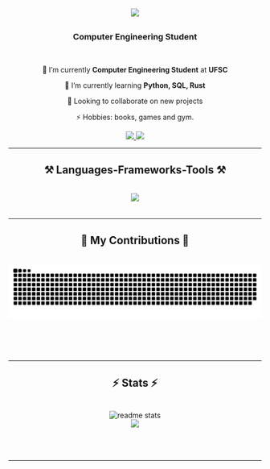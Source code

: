 

<h1 align="center">
    <img src="https://readme-typing-svg.herokuapp.com/?font=Righteous&size=35&center=true&vCenter=true&width=500&height=70&duration=4000&lines=Hi+There!+👋;+I'm+Vini!;" />
</h1>

<h3 align="center">Computer Engineering Student</h3>

<br/>

<div align="center">
 
 🔭 I’m currently **Computer Engineering Student** at **UFSC**
 
 🌱 I’m currently learning **Python, SQL, Rust**

💬  Looking to collaborate on new projects 

⚡  Hobbies: books, games and gym.

 </div>
 
<div align="center"> 
  
  <a href="https://www.linkedin.com/in/vini-muchulski/" target="_blank">
    <img src="https://img.shields.io/badge/LinkedIn-0077B5?style=for-the-badge&logo=linkedin&logoColor=white" target="_blank" />
  </a>
  <a href="https://github.com/vini-muchulski/My_Projects" target="_blank">
     <img src="https://img.shields.io/badge/Portfolio-FF5722?style=for-the-badge&logo=todoist&logoColor=white" target="_blank" /> <!-- sqlite, safari, google-chrome are other good icon options -->
  </a>
</div>

 <hr/>
 
<h2 align="center">⚒️ Languages-Frameworks-Tools ⚒️</h2>
<br/>
<div align="center">
    <img src="https://skillicons.dev/icons?i=python,c,cpp,rust,git,vscode,mysql,flask" /><br>
</div>

<br/>
<hr/>

<div align="center">
  <h2>🐍 My Contributions 🐍</h2>
  <br>
  <img alt="snake eating my contributions" src="https://raw.githubusercontent.com/salesp07/salesp07/output/github-contribution-grid-snake.svg" />
  
  <br/><br/><br/>
</div>

<hr/>

<h2 align="center">⚡ Stats ⚡</h2>
<br>
<div align=center>
 <img height="160em" src="https://github-readme-stats.vercel.app/api?username=vini-muchulski&show_icons=true&theme=github_dark_dimmed &include_all_commits=true&count_private=true" alt="readme stats" />
  <br/>
  <img height="160em" src="https://github-readme-stats.vercel.app/api/top-langs/?username=vini-muchulski&layout=compact&langs_count=7&theme=github_dark_dimmed "/>
</div>

<br/><br/>

<hr/>

